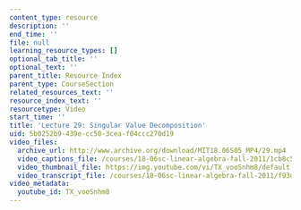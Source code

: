 ```yaml
---
content_type: resource
description: ''
end_time: ''
file: null
learning_resource_types: []
optional_tab_title: ''
optional_text: ''
parent_title: Resource Index
parent_type: CourseSection
related_resources_text: ''
resource_index_text: ''
resourcetype: Video
start_time: ''
title: 'Lecture 29: Singular Value Decomposition'
uid: 5b0252b9-439e-cc50-3cea-f04ccc270d19
video_files:
  archive_url: http://www.archive.org/download/MIT18.06S05_MP4/29.mp4
  video_captions_file: /courses/18-06sc-linear-algebra-fall-2011/1cb8c5fd4c665bb296a844aeaba5a259_TX_vooSnhm8.vtt
  video_thumbnail_file: https://img.youtube.com/vi/TX_vooSnhm8/default.jpg
  video_transcript_file: /courses/18-06sc-linear-algebra-fall-2011/f93dab3c217f443878a36a6868d3cbbf_TX_vooSnhm8.pdf
video_metadata:
  youtube_id: TX_vooSnhm8
---
```

